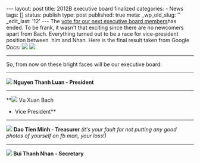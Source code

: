 --- layout: post title: 2012B executive board finalized categories: -
News tags: [] status: publish type: post published: true meta:
\_wp\_old\_slug: '' \_edit\_last: '12' --- The [vote for our next
executive board
members](http://rmitc.org/2012b-executive-board-election/)has ended. To
be frank, it wasn't that exciting since there are no newcomers apart
from Bach. Everything turned out to be a race for vice-president
position between  him and Nhan. Here is the final result taken from
Google Docs:
![](http://rmitc.org/wp-content/uploads/2012/08/results.png)
![](http://rmitc.org/wp-content/uploads/2012/08/votes.png)

* * * * *

So, from now on these bright faces will be our executive board:

****

**![](http://rmitc.org/wp-content/uploads/2012/08/luan.jpg) Nguyen Thanh
Luan - President**

****

**![](http://rmitc.org/wp-content/uploads/2012/08/bach.jpg) Vu Xuan Bach
- Vice President**

****

**![](http://rmitc.org/wp-content/uploads/2012/08/minh.jpg)** **Dao Tien
Minh - Treasurer** *(it's your fault for not putting any good photos of
yourself on fb man, your loss!)*

****

**![](http://rmitc.org/wp-content/uploads/2012/08/nhan.jpg) Bui Thanh
Nhan - Secretary**
